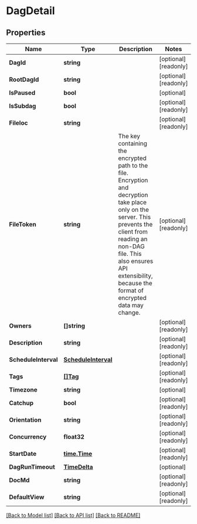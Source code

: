 # DagDetail

## Properties

Name | Type | Description | Notes
------------ | ------------- | ------------- | -------------
**DagId** | **string** |  | [optional] [readonly] 
**RootDagId** | **string** |  | [optional] [readonly] 
**IsPaused** | **bool** |  | [optional] 
**IsSubdag** | **bool** |  | [optional] [readonly] 
**Fileloc** | **string** |  | [optional] [readonly] 
**FileToken** | **string** | The key containing the encrypted path to the file. Encryption and decryption take place only on the server. This prevents the client from reading an non-DAG file. This also ensures API extensibility, because the format of encrypted data may change.  | [optional] [readonly] 
**Owners** | **[]string** |  | [optional] [readonly] 
**Description** | **string** |  | [optional] [readonly] 
**ScheduleInterval** | [**ScheduleInterval**](ScheduleInterval.md) |  | [optional] [readonly] 
**Tags** | [**[]Tag**](Tag.md) |  | [optional] [readonly] 
**Timezone** | **string** |  | [optional] 
**Catchup** | **bool** |  | [optional] [readonly] 
**Orientation** | **string** |  | [optional] [readonly] 
**Concurrency** | **float32** |  | [optional] [readonly] 
**StartDate** | [**time.Time**](time.Time.md) |  | [optional] [readonly] 
**DagRunTimeout** | [**TimeDelta**](TimeDelta.md) |  | [optional] 
**DocMd** | **string** |  | [optional] [readonly] 
**DefaultView** | **string** |  | [optional] [readonly] 

[[Back to Model list]](../README.md#documentation-for-models) [[Back to API list]](../README.md#documentation-for-api-endpoints) [[Back to README]](../README.md)


